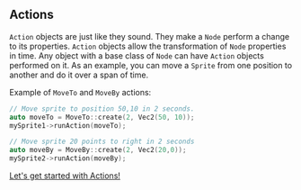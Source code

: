 ## Actions
`Action` objects are just like they sound. They make a `Node` perform a change
to its properties. `Action` objects allow the transformation of `Node` properties in time. Any object with a base class of `Node` can have `Action` objects performed on it. As an example, you can move a `Sprite` from one position to another and do it over a span of time.

Example of `MoveTo` and `MoveBy` actions:

```cpp
// Move sprite to position 50,10 in 2 seconds.
auto moveTo = MoveTo::create(2, Vec2(50, 10));
mySprite1->runAction(moveTo);

// Move sprite 20 points to right in 2 seconds
auto moveBy = MoveBy::create(2, Vec2(20,0));
mySprite2->runAction(moveBy);
```

[Let's get started with Actions!](getting_started.md)